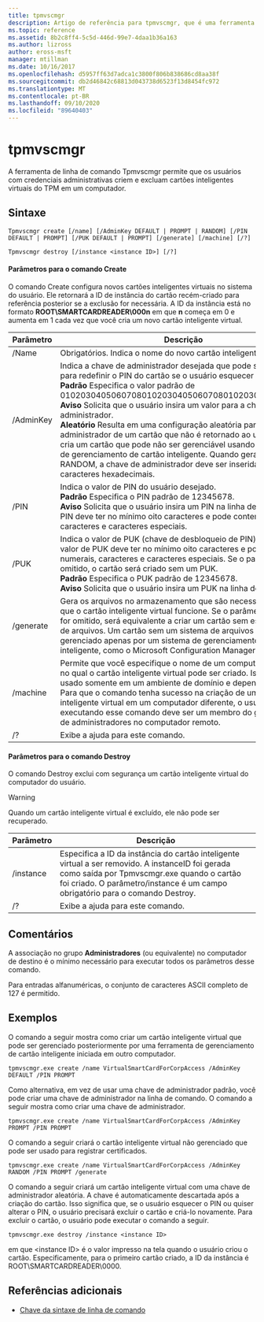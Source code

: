 ```yaml
---
title: tpmvscmgr
description: Artigo de referência para tpmvscmgr, que é uma ferramenta de linha de comando que permite aos usuários com credenciais administrativas criar e excluir cartões inteligentes virtuais do TPM em um computador.
ms.topic: reference
ms.assetid: 8b2c8ff4-5c5d-446d-99e7-4daa1b36a163
ms.author: lizross
author: eross-msft
manager: mtillman
ms.date: 10/16/2017
ms.openlocfilehash: d5957ff63d7adca1c3800f806b838686cd8aa38f
ms.sourcegitcommit: db2d46842c68813d043738d6523f13d8454fc972
ms.translationtype: MT
ms.contentlocale: pt-BR
ms.lasthandoff: 09/10/2020
ms.locfileid: "89640403"
---
```

# <a name="tpmvscmgr"></a>tpmvscmgr

A ferramenta de linha de comando Tpmvscmgr permite que os usuários com credenciais administrativas criem e excluam cartões inteligentes virtuais do TPM em um computador.

## <a name="syntax"></a>Sintaxe

```
Tpmvscmgr create [/name] [/AdminKey DEFAULT | PROMPT | RANDOM] [/PIN DEFAULT | PROMPT] [/PUK DEFAULT | PROMPT] [/generate] [/machine] [/?]
```
```
Tpmvscmgr destroy [/instance <instance ID>] [/?]
```

#### <a name="parameters-for-create-command"></a>Parâmetros para o comando Create

O comando Create configura novos cartões inteligentes virtuais no sistema do usuário. Ele retornará a ID de instância do cartão recém-criado para referência posterior se a exclusão for necessária. A ID da instância está no formato **ROOT\SMARTCARDREADER\000n** em que **n** começa em 0 e aumenta em 1 cada vez que você cria um novo cartão inteligente virtual.

|Parâmetro|Descrição|
|---------|-----------|
|/Name|Obrigatórios. Indica o nome do novo cartão inteligente virtual.|
|/AdminKey|Indica a chave de administrador desejada que pode ser usada para redefinir o PIN do cartão se o usuário esquecer o PIN.</br>**Padrão** Especifica o valor padrão de 010203040506070801020304050607080102030405060708.</br>**Aviso** Solicita que o usuário insira um valor para a chave de administrador.</br>**Aleatório** Resulta em uma configuração aleatória para a chave de administrador de um cartão que não é retornado ao usuário. Isso cria um cartão que pode não ser gerenciável usando ferramentas de gerenciamento de cartão inteligente. Quando gerado com RANDOM, a chave de administrador deve ser inserida como 48 caracteres hexadecimais.|
|/PIN|Indica o valor de PIN do usuário desejado.</br>**Padrão** Especifica o PIN padrão de 12345678.</br>**Aviso** Solicita que o usuário insira um PIN na linha de comando. O PIN deve ter no mínimo oito caracteres e pode conter numerais, caracteres e caracteres especiais.|
|/PUK|Indica o valor de PUK (chave de desbloqueio de PIN) desejado. O valor de PUK deve ter no mínimo oito caracteres e pode conter numerais, caracteres e caracteres especiais. Se o parâmetro for omitido, o cartão será criado sem um PUK.</br>**Padrão** Especifica o PUK padrão de 12345678.</br>**Aviso** Solicita que o usuário insira um PUK na linha de comando.|
|/generate|Gera os arquivos no armazenamento que são necessários para que o cartão inteligente virtual funcione. Se o parâmetro/Generate for omitido, será equivalente a criar um cartão sem esse sistema de arquivos. Um cartão sem um sistema de arquivos pode ser gerenciado apenas por um sistema de gerenciamento de cartão inteligente, como o Microsoft Configuration Manager.|
|/machine|Permite que você especifique o nome de um computador remoto no qual o cartão inteligente virtual pode ser criado. Isso pode ser usado somente em um ambiente de domínio e depende do DCOM. Para que o comando tenha sucesso na criação de um cartão inteligente virtual em um computador diferente, o usuário que está executando esse comando deve ser um membro do grupo local de administradores no computador remoto.|
|/?|Exibe a ajuda para este comando.|

#### <a name="parameters-for-destroy-command"></a>Parâmetros para o comando Destroy

O comando Destroy exclui com segurança um cartão inteligente virtual do computador do usuário.

> [!WARNING]
> Quando um cartão inteligente virtual é excluído, ele não pode ser recuperado.

|Parâmetro|Descrição|
|---------|-----------|
|/instance|Especifica a ID da instância do cartão inteligente virtual a ser removido. A instanceID foi gerada como saída por Tpmvscmgr.exe quando o cartão foi criado. O parâmetro/instance é um campo obrigatório para o comando Destroy.|
|/?|Exibe a ajuda para este comando.|

## <a name="remarks"></a>Comentários

A associação no grupo **Administradores** (ou equivalente) no computador de destino é o mínimo necessário para executar todos os parâmetros desse comando.

Para entradas alfanuméricas, o conjunto de caracteres ASCII completo de 127 é permitido.

## <a name="examples"></a>Exemplos

O comando a seguir mostra como criar um cartão inteligente virtual que pode ser gerenciado posteriormente por uma ferramenta de gerenciamento de cartão inteligente iniciada em outro computador.
```
tpmvscmgr.exe create /name VirtualSmartCardForCorpAccess /AdminKey DEFAULT /PIN PROMPT
```
Como alternativa, em vez de usar uma chave de administrador padrão, você pode criar uma chave de administrador na linha de comando. O comando a seguir mostra como criar uma chave de administrador.
```
tpmvscmgr.exe create /name VirtualSmartCardForCorpAccess /AdminKey PROMPT /PIN PROMPT
```
O comando a seguir criará o cartão inteligente virtual não gerenciado que pode ser usado para registrar certificados.
```
tpmvscmgr.exe create /name VirtualSmartCardForCorpAccess /AdminKey RANDOM /PIN PROMPT /generate
```
O comando a seguir criará um cartão inteligente virtual com uma chave de administrador aleatória. A chave é automaticamente descartada após a criação do cartão. Isso significa que, se o usuário esquecer o PIN ou quiser alterar o PIN, o usuário precisará excluir o cartão e criá-lo novamente. Para excluir o cartão, o usuário pode executar o comando a seguir.
```
tpmvscmgr.exe destroy /instance <instance ID>
```
em que \<instance ID> é o valor impresso na tela quando o usuário criou o cartão. Especificamente, para o primeiro cartão criado, a ID da instância é ROOT\SMARTCARDREADER\0000.

## <a name="additional-references"></a>Referências adicionais

- [Chave da sintaxe de linha de comando](command-line-syntax-key.md)